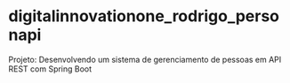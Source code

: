 # digitalinnovationone_rodrigo_personapi
Projeto: Desenvolvendo um sistema de gerenciamento de pessoas em API REST com Spring Boot

